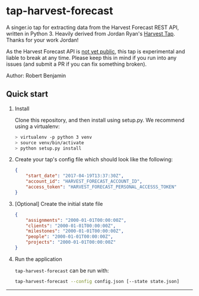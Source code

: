 # tap-harvest-forecast

A singer.io tap for extracting data from the Harvest Forecast REST API, written in Python 3. Heavily derived from Jordan Ryan's [Harvest Tap](https://github.com/singer-io/tap-harvest). Thanks for your work Jordan!

As the Harvest Forecast API is [not yet public](https://help.getharvest.com/forecast/faqs/faq-list/api/), this tap is experimental and liable to break at any time. Please keep this in mind if you run into any issues (and submit a PR if you can fix something broken).

Author: Robert Benjamin

## Quick start

1. Install

    Clone this repository, and then install using setup.py. We recommend using a virtualenv:

    ```bash
    > virtualenv -p python 3 venv
    > source venv/bin/activate
    > python setup.py install
    ```

2. Create your tap's config file which should look like the following:

    ```json
    {
        "start_date": "2017-04-19T13:37:30Z",
        "account_id": "HARVEST_FORECAST_ACCOUNT_ID",
        "access_token": "HARVEST_FORECAST_PERSONAL_ACCESSS_TOKEN"
    }
    ```

3. [Optional] Create the initial state file

    ```json
    {
        "assignments": "2000-01-01T00:00:00Z",
        "clients": "2000-01-01T00:00:00Z",
        "milestones": "2000-01-01T00:00:00Z",
        "people": "2000-01-01T00:00:00Z",
        "projects": "2000-01-01T00:00:00Z"
    }
    ```

4. Run the application

    `tap-harvest-forecast` can be run with:

    ```bash
    tap-harvest-forecast --config config.json [--state state.json]
    ```

---
